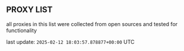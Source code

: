 ## PROXY LIST

all proxies in this list were collected from open sources and tested for functionality

last update: `2025-02-12 18:03:57.878877+00:00` UTC